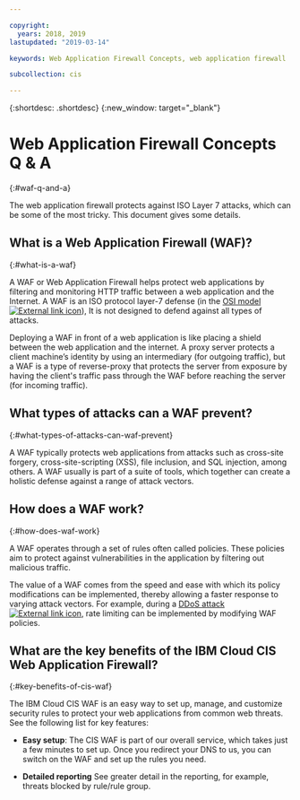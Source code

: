 ```yaml
---

copyright:
  years: 2018, 2019
lastupdated: "2019-03-14"

keywords: Web Application Firewall Concepts, web application firewall

subcollection: cis

---
```


{:shortdesc: .shortdesc}
{:new_window: target="_blank"}

# Web Application Firewall Concepts Q & A
{:#waf-q-and-a}

The web application firewall protects against ISO Layer 7 attacks, which can be some of the most tricky. This document gives some details.

## What is a Web Application Firewall (WAF)?
{:#what-is-a-waf}

A WAF or Web Application Firewall helps protect web applications by filtering and monitoring HTTP traffic between a web application and the Internet. A WAF is an ISO protocol layer-7 defense (in the [OSI model ![External link icon](../../icons/launch-glyph.svg "External link icon")](https://en.wikipedia.org/wiki/OSI_model)), It is not designed to defend against all types of attacks. 

Deploying a WAF in front of a web application is like placing a shield between the web application and the internet. A proxy server protects a client machine’s identity by using an intermediary (for outgoing traffic), but a WAF is a type of reverse-proxy that protects the server from exposure by having the client's traffic pass through the WAF before reaching the server (for incoming traffic).

## What types of attacks can a WAF prevent?
{:#what-types-of-attacks-can-waf-prevent}

A WAF typically protects web applications from attacks such as cross-site forgery, cross-site-scripting (XSS), file inclusion, and SQL injection, among others. A WAF usually is part of a suite of tools, which together can create a holistic defense against a range of attack vectors.

## How does a WAF work?
{:#how-does-waf-work}

A WAF operates through a set of rules often called policies. These policies aim to protect against vulnerabilities in the application by filtering out malicious traffic. 

The value of a WAF comes from the speed and ease with which its policy modifications can be implemented, thereby allowing a faster response to varying attack vectors. For example, during a [DDoS attack ![External link icon](../../icons/launch-glyph.svg "External link icon")](https://en.wikipedia.org/wiki/Denial-of-service_attack), rate limiting can be implemented by modifying WAF policies.

## What are the key benefits of the IBM Cloud CIS Web Application Firewall?
{:#key-benefits-of-cis-waf}

The IBM Cloud CIS WAF is an easy way to set up, manage, and customize security rules to protect your web applications from common web threats. See the following list for key features:

 * **Easy setup**: The CIS WAF is part of our overall service, which takes just a few minutes to set up. Once you redirect your DNS to us, you can switch on the WAF and set up the rules you need.

 * **Detailed reporting** See greater detail in the reporting, for example, threats blocked by rule/rule group. 
